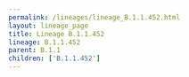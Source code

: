 ```yaml
---
permalink: /lineages/lineage_B.1.1.452.html
layout: lineage_page
title: Lineage B.1.1.452
lineage: B.1.1.452
parent: B.1.1
children: ['B.1.1.452']
---
```

